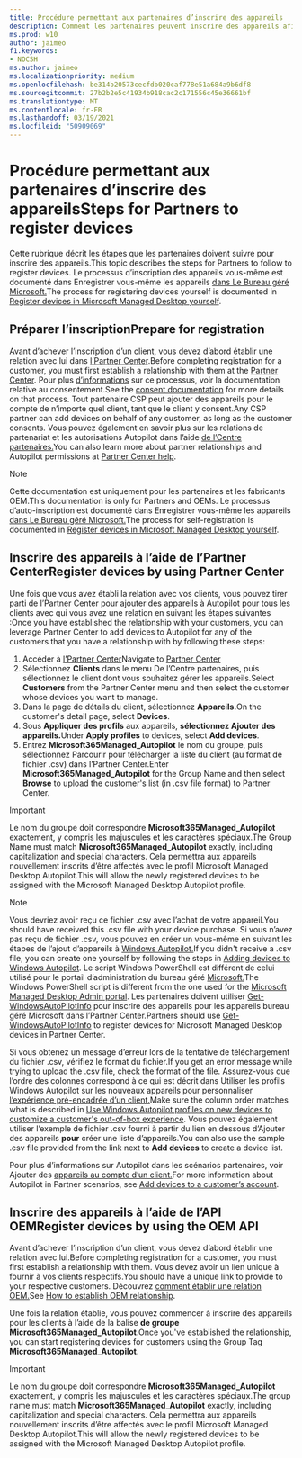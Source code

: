 ```yaml
---
title: Procédure permettant aux partenaires d’inscrire des appareils
description: Comment les partenaires peuvent inscrire des appareils afin qu’ils soient gérés par Bureau géré Microsoft
ms.prod: w10
author: jaimeo
f1.keywords:
- NOCSH
ms.author: jaimeo
ms.localizationpriority: medium
ms.openlocfilehash: be314b20573cecfdb020caf778e51a684a9b6df8
ms.sourcegitcommit: 27b2b2e5c41934b918cac2c171556c45e36661bf
ms.translationtype: MT
ms.contentlocale: fr-FR
ms.lasthandoff: 03/19/2021
ms.locfileid: "50909069"
---
```

# <a name="steps-for-partners-to-register-devices"></a><span data-ttu-id="8ba8c-103">Procédure permettant aux partenaires d’inscrire des appareils</span><span class="sxs-lookup"><span data-stu-id="8ba8c-103">Steps for Partners to register devices</span></span>


<span data-ttu-id="8ba8c-104">Cette rubrique décrit les étapes que les partenaires doivent suivre pour inscrire des appareils.</span><span class="sxs-lookup"><span data-stu-id="8ba8c-104">This topic describes the steps for Partners to follow to register devices.</span></span> <span data-ttu-id="8ba8c-105">Le processus d’inscription des appareils vous-même est documenté dans Enregistrer vous-même les appareils [dans Le Bureau géré Microsoft.](register-devices-self.md)</span><span class="sxs-lookup"><span data-stu-id="8ba8c-105">The process for registering devices yourself is documented in [Register devices in Microsoft Managed Desktop yourself](register-devices-self.md).</span></span>



## <a name="prepare-for-registration"></a><span data-ttu-id="8ba8c-106">Préparer l’inscription</span><span class="sxs-lookup"><span data-stu-id="8ba8c-106">Prepare for registration</span></span> 
<span data-ttu-id="8ba8c-107">Avant d’achever l’inscription d’un client, vous devez d’abord établir une relation avec lui dans [l’Partner Center](https://partner.microsoft.com/dashboard).</span><span class="sxs-lookup"><span data-stu-id="8ba8c-107">Before completing registration for a customer, you must first establish a relationship with them at the [Partner Center](https://partner.microsoft.com/dashboard).</span></span> <span data-ttu-id="8ba8c-108">Pour plus [d’informations](/windows/deployment/windows-autopilot/registration-auth#csp-authorization) sur ce processus, voir la documentation relative au consentement.</span><span class="sxs-lookup"><span data-stu-id="8ba8c-108">See the [consent documentation](/windows/deployment/windows-autopilot/registration-auth#csp-authorization) for more details on that process.</span></span> <span data-ttu-id="8ba8c-109">Tout partenaire CSP peut ajouter des appareils pour le compte de n’importe quel client, tant que le client y consent.</span><span class="sxs-lookup"><span data-stu-id="8ba8c-109">Any CSP partner can add devices on behalf of any customer, as long as the customer consents.</span></span> <span data-ttu-id="8ba8c-110">Vous pouvez également en savoir plus sur les relations de partenariat et les autorisations Autopilot dans l’aide [de l’Centre partenaires.](/partner-center/customers_revoke_admin_privileges#windows-autopilot)</span><span class="sxs-lookup"><span data-stu-id="8ba8c-110">You can also learn more about partner relationships and Autopilot permissions at [Partner Center help](/partner-center/customers_revoke_admin_privileges#windows-autopilot).</span></span>


> [!NOTE]
> <span data-ttu-id="8ba8c-111">Cette documentation est uniquement pour les partenaires et les fabricants OEM.</span><span class="sxs-lookup"><span data-stu-id="8ba8c-111">This documentation is only for Partners and OEMs.</span></span> <span data-ttu-id="8ba8c-112">Le processus d’auto-inscription est documenté dans Enregistrer vous-même les appareils [dans Le Bureau géré Microsoft.](register-devices-self.md)</span><span class="sxs-lookup"><span data-stu-id="8ba8c-112">The process for self-registration is documented in [Register devices in Microsoft Managed Desktop yourself](register-devices-self.md).</span></span>


## <a name="register-devices-by-using-partner-center"></a><span data-ttu-id="8ba8c-113">Inscrire des appareils à l’aide de l’Partner Center</span><span class="sxs-lookup"><span data-stu-id="8ba8c-113">Register devices by using Partner Center</span></span>

<span data-ttu-id="8ba8c-114">Une fois que vous avez établi la relation avec vos clients, vous pouvez tirer parti de l’Partner Center pour ajouter des appareils à Autopilot pour tous les clients avec qui vous avez une relation en suivant les étapes suivantes :</span><span class="sxs-lookup"><span data-stu-id="8ba8c-114">Once you have established the relationship with your customers, you can leverage Partner Center to add devices to Autopilot for any of the customers that you have a relationship with by following these steps:</span></span>

1. <span data-ttu-id="8ba8c-115">Accéder à [l’Partner Center](https://partner.microsoft.com/dashboard)</span><span class="sxs-lookup"><span data-stu-id="8ba8c-115">Navigate to [Partner Center](https://partner.microsoft.com/dashboard)</span></span>
2. <span data-ttu-id="8ba8c-116">Sélectionnez **Clients** dans le menu De l’Centre partenaires, puis sélectionnez le client dont vous souhaitez gérer les appareils.</span><span class="sxs-lookup"><span data-stu-id="8ba8c-116">Select **Customers** from the Partner Center menu and then select the customer whose devices you want to manage.</span></span>
3. <span data-ttu-id="8ba8c-117">Dans la page de détails du client, sélectionnez **Appareils.**</span><span class="sxs-lookup"><span data-stu-id="8ba8c-117">On the customer's detail page, select **Devices**.</span></span>
4. <span data-ttu-id="8ba8c-118">Sous **Appliquer des profils** aux appareils, **sélectionnez Ajouter des appareils.**</span><span class="sxs-lookup"><span data-stu-id="8ba8c-118">Under **Apply profiles** to devices, select **Add devices**.</span></span>
5. <span data-ttu-id="8ba8c-119">Entrez **Microsoft365Managed_Autopilot** le nom du groupe,  puis sélectionnez Parcourir pour télécharger la liste du client (au format de fichier .csv) dans l’Partner Center.</span><span class="sxs-lookup"><span data-stu-id="8ba8c-119">Enter **Microsoft365Managed_Autopilot** for the Group Name and then select **Browse** to upload the customer's list (in .csv file format) to Partner Center.</span></span>


> [!IMPORTANT]
> <span data-ttu-id="8ba8c-120">Le nom du groupe doit correspondre **Microsoft365Managed_Autopilot** exactement, y compris les majuscules et les caractères spéciaux.</span><span class="sxs-lookup"><span data-stu-id="8ba8c-120">The Group Name must match **Microsoft365Managed_Autopilot** exactly, including capitalization and special characters.</span></span> <span data-ttu-id="8ba8c-121">Cela permettra aux appareils nouvellement inscrits d’être affectés avec le profil Microsoft Managed Desktop Autopilot.</span><span class="sxs-lookup"><span data-stu-id="8ba8c-121">This will allow the newly registered devices to be assigned with the Microsoft Managed Desktop Autopilot profile.</span></span>

>[!NOTE]
> <span data-ttu-id="8ba8c-122">Vous devriez avoir reçu ce fichier .csv avec l’achat de votre appareil.</span><span class="sxs-lookup"><span data-stu-id="8ba8c-122">You should have received this .csv file with your device purchase.</span></span> <span data-ttu-id="8ba8c-123">Si vous n’avez pas reçu de fichier .csv, vous pouvez en créer un vous-même en suivant les étapes de l’ajout d’appareils à [Windows Autopilot.](/windows/deployment/windows-autopilot/add-devices#collecting-the-hardware-id-from-existing-devices-using-powershell)</span><span class="sxs-lookup"><span data-stu-id="8ba8c-123">If you didn't receive a .csv file, you can create one yourself by following the steps in [Adding devices to Windows Autopilot](/windows/deployment/windows-autopilot/add-devices#collecting-the-hardware-id-from-existing-devices-using-powershell).</span></span> <span data-ttu-id="8ba8c-124">Le script Windows PowerShell est différent de celui utilisé pour le portail d’administration du bureau géré [Microsoft.](./register-devices-self.md?view=o365-worldwide#obtain-the-hardware-hash)</span><span class="sxs-lookup"><span data-stu-id="8ba8c-124">The Windows PowerShell script is different from the one used for the [Microsoft Managed Desktop Admin portal](./register-devices-self.md?view=o365-worldwide#obtain-the-hardware-hash).</span></span> <span data-ttu-id="8ba8c-125">Les partenaires doivent utiliser [Get-WindowsAutoPilotInfo](https://www.powershellgallery.com/packages/Get-WindowsAutoPilotInfo) pour inscrire des appareils pour les appareils bureau géré Microsoft dans l’Partner Center.</span><span class="sxs-lookup"><span data-stu-id="8ba8c-125">Partners should use [Get-WindowsAutoPilotInfo](https://www.powershellgallery.com/packages/Get-WindowsAutoPilotInfo) to register devices for Microsoft Managed Desktop devices in Partner Center.</span></span>

<span data-ttu-id="8ba8c-126">Si vous obtenez un message d’erreur lors de la tentative de téléchargement du fichier .csv, vérifiez le format du fichier.</span><span class="sxs-lookup"><span data-stu-id="8ba8c-126">If you get an error message while trying to upload the .csv file, check the format of the file.</span></span> <span data-ttu-id="8ba8c-127">Assurez-vous que l’ordre des colonnes correspond à ce qui est décrit dans Utiliser les profils Windows Autopilot sur les nouveaux appareils pour personnaliser [l’expérience pré-encadrée d’un client.](/partner-center/autopilot#add-devices-to-a-customers-account)</span><span class="sxs-lookup"><span data-stu-id="8ba8c-127">Make sure the column order matches what is described in [Use Windows Autopilot profiles on new devices to customize a customer's out-of-box experience](/partner-center/autopilot#add-devices-to-a-customers-account).</span></span> <span data-ttu-id="8ba8c-128">Vous pouvez également utiliser l’exemple de fichier .csv fourni à partir du lien en dessous d’Ajouter des appareils **pour** créer une liste d’appareils.</span><span class="sxs-lookup"><span data-stu-id="8ba8c-128">You can also use the sample .csv file provided from the link next to **Add devices** to create a device list.</span></span> 

<span data-ttu-id="8ba8c-129">Pour plus d’informations sur Autopilot dans les scénarios partenaires, voir Ajouter des [appareils au compte d’un client.](/partner-center/autopilot#add-devices-to-a-customers-account)</span><span class="sxs-lookup"><span data-stu-id="8ba8c-129">For more information about Autopilot in Partner scenarios, see [Add devices to a customer’s account](/partner-center/autopilot#add-devices-to-a-customers-account).</span></span>


## <a name="register-devices-by-using-the-oem-api"></a><span data-ttu-id="8ba8c-130">Inscrire des appareils à l’aide de l’API OEM</span><span class="sxs-lookup"><span data-stu-id="8ba8c-130">Register devices by using the OEM API</span></span>

<span data-ttu-id="8ba8c-131">Avant d’achever l’inscription d’un client, vous devez d’abord établir une relation avec lui.</span><span class="sxs-lookup"><span data-stu-id="8ba8c-131">Before completing registration for a customer, you must first establish a relationship with them.</span></span> <span data-ttu-id="8ba8c-132">Vous devez avoir un lien unique à fournir à vos clients respectifs.</span><span class="sxs-lookup"><span data-stu-id="8ba8c-132">You should have a unique link to provide to your respective customers.</span></span> <span data-ttu-id="8ba8c-133">Découvrez [comment établir une relation OEM.](/windows/deployment/windows-autopilot/registration-auth#oem-authorization)</span><span class="sxs-lookup"><span data-stu-id="8ba8c-133">See [How to establish OEM relationship](/windows/deployment/windows-autopilot/registration-auth#oem-authorization).</span></span>

<span data-ttu-id="8ba8c-134">Une fois la relation établie, vous pouvez commencer à inscrire des appareils pour les clients à l’aide de la balise **de groupe Microsoft365Managed_Autopilot**.</span><span class="sxs-lookup"><span data-stu-id="8ba8c-134">Once you've established the relationship, you can start registering devices for customers using the Group Tag **Microsoft365Managed_Autopilot**.</span></span>

> [!IMPORTANT]
> <span data-ttu-id="8ba8c-135">Le nom du groupe doit correspondre **Microsoft365Managed_Autopilot** exactement, y compris les majuscules et les caractères spéciaux.</span><span class="sxs-lookup"><span data-stu-id="8ba8c-135">The group name must match **Microsoft365Managed_Autopilot** exactly, including capitalization and special characters.</span></span> <span data-ttu-id="8ba8c-136">Cela permettra aux appareils nouvellement inscrits d’être affectés avec le profil Microsoft Managed Desktop Autopilot.</span><span class="sxs-lookup"><span data-stu-id="8ba8c-136">This will allow the newly registered devices to be assigned with the Microsoft Managed Desktop Autopilot profile.</span></span>